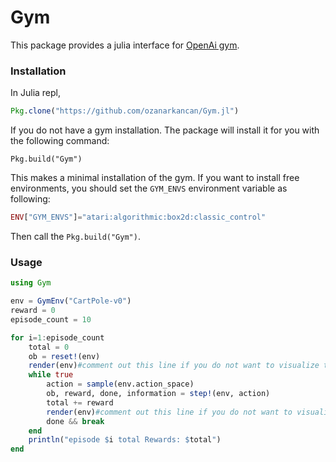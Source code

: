 # Gym

This package provides a julia interface for [OpenAi gym](https://github.com/openai/gym).

### Installation
In Julia repl,
```julia
Pkg.clone("https://github.com/ozanarkancan/Gym.jl")
```

If you do not have a gym installation. The package will install it for you with the following command:
```
Pkg.build("Gym")
```
This makes a minimal installation of the gym. If you want to install free environments, 
you should set the `GYM_ENVS` environment variable as following:

```julia
ENV["GYM_ENVS"]="atari:algorithmic:box2d:classic_control"
```
Then call the `Pkg.build("Gym")`.

### Usage

```julia
using Gym

env = GymEnv("CartPole-v0")
reward = 0
episode_count = 10

for i=1:episode_count
    total = 0
    ob = reset!(env)
    render(env)#comment out this line if you do not want to visualize the environment
    while true
        action = sample(env.action_space)
        ob, reward, done, information = step!(env, action)
        total += reward
        render(env)#comment out this line if you do not want to visualize the environment
        done && break
    end
    println("episode $i total Rewards: $total")
end
```
